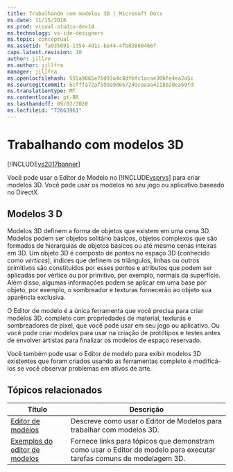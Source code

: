 ```yaml
---
title: Trabalhando com modelos 3D | Microsoft Docs
ms.date: 11/15/2016
ms.prod: visual-studio-dev14
ms.technology: vs-ide-designers
ms.topic: conceptual
ms.assetid: fa035091-1354-4d1c-be44-4fb83860466f
caps.latest.revision: 10
author: jillre
ms.author: jillfra
manager: jillfra
ms.openlocfilehash: 555a9065e76d93a4c8dfbfc1acae30bfe4ea2a5c
ms.sourcegitcommit: 6cfffa72af599a9d667249caaaa411bb28ea69fd
ms.translationtype: MT
ms.contentlocale: pt-BR
ms.lasthandoff: 09/02/2020
ms.locfileid: "72663961"
---
```

# <a name="working-with-3-d-models"></a>Trabalhando com modelos 3D
[!INCLUDE[vs2017banner](../includes/vs2017banner.md)]

Você pode usar o Editor de Modelo no [!INCLUDE[vsprvs](../includes/vsprvs-md.md)] para criar modelos 3D. Você pode usar os modelos no seu jogo ou aplicativo baseado no DirectX.

## <a name="3-d-models"></a>Modelos 3 D
 Modelos 3D definem a forma de objetos que existem em uma cena 3D. Modelos podem ser objetos solitário básicos, objetos complexos que são formados de hierarquias de objetos básicos ou até mesmo cenas inteiras em 3D. Um objeto 3D é composto de pontos no espaço 3D (conhecido como *vértices*), índices que definem os triângulos, linhas ou outros primitivos são constituídos por esses pontos e atributos que podem ser aplicadas por vértice ou por primitivo, por exemplo, normais da superfície. Além disso, algumas informações podem se aplicar em uma base por objeto, por exemplo, o sombreador e texturas fornecerão ao objeto sua aparência exclusiva.

 O Editor de modelo é a única ferramenta que você precisa para criar modelos 3D, completo com propriedades de material, texturas e sombreadores de pixel, que você pode usar em seu jogo ou aplicativo. Ou você pode criar modelos para usar na criação de protótipos e testes antes de envolver artistas para finalizar os modelos de espaço reservado.

 Você também pode usar o Editor de modelo para exibir modelos 3D existentes que foram criados usando as ferramentas completo e modificá-los se você observar problemas em ativos de arte.

## <a name="related-topics"></a>Tópicos relacionados

|Título|Descrição|
|-----------|-----------------|
|[Editor de modelos](../designers/model-editor.md)|Descreve como usar o Editor de Modelos para trabalhar com modelos 3D.|
|[Exemplos do editor de modelos](../designers/model-editor-examples.md)|Fornece links para tópicos que demonstram como usar o Editor de modelo para executar tarefas comuns de modelagem 3D.|
